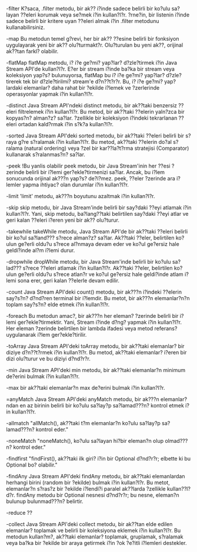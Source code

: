 -filter
K?saca, .filter metodu, bir ak?? i?inde sadece belirli bir ko?ulu sa?layan ??eleri korumak veya se?mek i?in kullan?l?r. ?rne?in, bir listenin i?inde sadece belirli bir kritere uyan ??eleri almak i?in .filter metodunu kullanabilirsiniz.

-map
Bu metodun temel g?revi, her bir ak?? ??esine belirli bir fonksiyon uygulayarak yeni bir ak?? olu?turmakt?r. Olu?turulan bu yeni ak??, orijinal ak??tan farkl? olabilir.

-flatMap
flatMap metodu, i? i?e ge?mi? yap?lar? d?zle?tirmek i?in Java Stream API'de kullan?l?r. E?er bir stream i?inde ba?ka bir stream veya koleksiyon yap?s? bulunuyorsa, flatMap bu i? i?e ge?mi? yap?lar? d?zle?tirerek tek bir d?zle?tirilmi? stream'e d?n??t?r?r. Bu, i? i?e ge?mi? yap?lardaki elemanlar? daha rahat bir ?ekilde i?lemek ve ?zerlerinde operasyonlar yapmak i?in kullan?l?r.

-distinct
Java Stream API'ndeki distinct metodu, bir ak??taki benzersiz ??eleri filtrelemek i?in kullan?l?r. Bu metod, bir ak??taki ??elerin yaln?zca bir kopyas?n? alman?z? sa?lar. ?zellikle bir koleksiyon i?indeki tekrarlanan ??eleri ortadan kald?rmak i?in s?k?a kullan?l?r.

-sorted
Java Stream API'deki sorted metodu, bir ak??taki ??eleri belirli bir s?raya g?re s?ralamak i?in kullan?l?r. Bu metod, ak??taki ??elerin do?al s?ralama (natural ordering) veya ?zel bir kar??la?t?rma stratejisi (Comparator) kullanarak s?ralanmas?n? sa?lar.

-peek
!Bu yanlis olabilir
peek metodu, bir Java Stream'inin her ??esi ?zerinde belirli bir i?lemi ger?ekle?tirmenizi sa?lar. Ancak, bu i?lem sonucunda orijinal ak???n yap?s? de?i?mez. peek, ??eler ?zerinde ara i?lemler yapma ihtiyac? olan durumlar i?in kullan?l?r.

-limit
'limit' metodu, ak???n boyutunu azaltmak i?in kullan?l?r.

-skip
skip metodu, bir Java Stream'inde belirli bir say?daki ??eyi atlamak i?in kullan?l?r. Yani, skip metodu, ba?lang??taki belirtilen say?daki ??eyi atlar ve geri kalan ??eleri i?eren yeni bir ak?? olu?turur.

-takewhile
takeWhile metodu, Java Stream API'de bir ak??taki ??eleri belirli bir ko?ul sa?land??? s?rece alman?z? sa?lar. Ak??taki ??eler, belirtilen ko?ulun ge?erli oldu?u s?rece al?nmaya devam eder ve ko?ul ge?ersiz hale geldi?inde al?m i?lemi durur.

-dropwhile
dropWhile metodu, bir Java Stream'inde belirli bir ko?ulu sa?lad??? s?rece ??eleri atlamak i?in kullan?l?r. Ak??taki ??eler, belirtilen ko?ulun ge?erli oldu?u s?rece atlan?r ve ko?ul ge?ersiz hale geldi?inde atlam i?lemi sona erer, geri kalan ??elerle devam edilir.

-count
Java Stream API'deki count() metodu, bir ak???n i?indeki ??elerin say?s?n? d?nd?ren terminal bir i?lemdir. Bu metot, bir ak???n elemanlar?n?n toplam say?s?n? elde etmek i?in kullan?l?r.

-foreach
Bu metodun amac?, bir ak???n her eleman? ?zerinde belirli bir i?lemi ger?ekle?tirmektir. Yani, Stream i?inde d?ng? yapmak i?in kullan?l?r. Her eleman ?zerinde belirtilen bir lambda ifadesi veya metod referans? uygulanarak i?lem ger?ekle?tirilir.

-toArray
Java Stream API'deki toArray metodu, bir ak??taki elemanlar? bir diziye d?n??t?rmek i?in kullan?l?r. Bu metod, ak??taki elemanlar? i?eren bir dizi olu?turur ve bu diziyi d?nd?r?r.

-min
Java Stream API'deki min metodu, bir ak??taki elemanlar?n minimum de?erini bulmak i?in kullan?l?r.

-max
bir ak??taki elemanlar?n max de?erini bulmak i?in kullan?l?r.

=anyMatch
Java Stream API'deki anyMatch metodu, bir ak???n elemanlar?ndan en az birinin belirli bir ko?ulu sa?lay?p sa?lamad???n? kontrol etmek i?in kullan?l?r.

-allmatch
"allMatch(), ak??taki t?m elemanlar?n ko?ulu sa?lay?p sa?lamad???n? kontrol eder."

-noneMatch
"noneMatch(), ko?ulu sa?layan hi?bir eleman?n olup olmad???n? kontrol eder."

-findfirst
"findFirst(), ak??taki ilk giri? i?in bir Optional d?nd?r?r; elbette ki bu Optional bo? olabilir."

-findAny
Java Stream API'deki findAny metodu, bir ak??taki elemanlardan herhangi birini (random bir ?ekilde) bulmak i?in kullan?l?r. Bu metot, elemanlar?n s?ras?z bir ?ekilde i?lendi?i paralel ak??larda ?zellikle kullan??l?d?r. findAny metodu bir Optional nesnesi d?nd?r?r; bu nesne, eleman?n bulunup bulunmad???n? belirtir.

-reduce
??

-collect
Java Stream API'deki collect metodu, bir ak??tan elde edilen elemanlar? toplamak ve belirli bir koleksiyona eklemek i?in kullan?l?r. Bu metodun kullan?m?, ak??taki elemanlar? toplamak, gruplamak, s?ralamak veya ba?ka bir ?ekilde bir araya getirmek i?in ?ok ?e?itli i?lemleri destekler.

